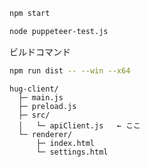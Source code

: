 



```bash
npm start
```

```bash
node puppeteer-test.js
```

ビルドコマンド
```bash
npm run dist -- --win --x64
```

```
hug-client/
  ├─ main.js
  ├─ preload.js
  ├─ src/
  │   └─ apiClient.js   ← ここ
  └─ renderer/
      ├─ index.html
      └─ settings.html
```